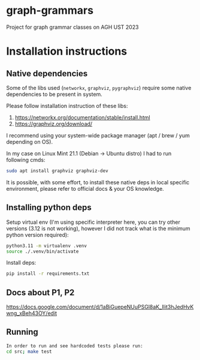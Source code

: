 # graph-grammars
Project for graph grammar classes on AGH UST 2023

# Installation instructions

## Native dependencies

Some of the libs used (`networkx`, `graphviz`, `pygraphviz`) require some native dependencies to be present in system.

Please follow installation instruction of these libs:

1. https://networkx.org/documentation/stable/install.html
2. https://graphviz.org/download/

I recommend using your system-wide package manager (apt / brew / yum depending on OS).

In my case on Linux Mint 21.1 (Debian -> Ubuntu distro) I had to run following cmds:

```bash
sudo apt install graphviz graphviz-dev
```

It is possible, with some effort, to install these native deps in local specific environment, please refer to official docs & your OS knowledge.


## Installing python deps

Setup virtual env (I'm using specific interpreter here, you can try other versions (3.12 is not working), however I did not track what is the minimum python version required):

```bash
python3.11 -m virtualenv .venv
source ./.venv/bin/activate
```

Install deps:

```bash
pip install -r requirements.txt
```

## Docs about P1, P2
https://docs.google.com/document/d/1aBiGuepeNUuPSGl8aK_Ilit3hJedHvKwng_xBeh43OY/edit

## Running

```bash
In order to run and see hardcoded tests please run:
cd src; make test
```
